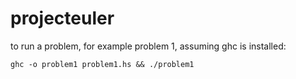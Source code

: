 # projecteuler
to run a problem, for example problem 1, assuming ghc is installed:

`ghc -o problem1 problem1.hs && ./problem1`
